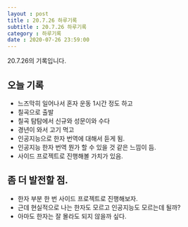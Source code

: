 ```yaml
---
layout : post
title : 20.7.26 하루기록
subtitle : 20.7.26 하루기록
category : 하루기록
date : 2020-07-26 23:59:00
---
```

20.7.26의 기록입니다.

## 오늘 기록

- 느즈막히 일어나서 혼자 운동 1시간 정도 하고
- 칠곡으로 출발
- 칠곡 탐탐에서 신규와 성문이와 수다
- 경년이 와서 고기 먹고
- 인공지능으로 한자 번역에 대해서 듣게 됨.
- 인공지능 한자 번역 뭔가 할 수 있을 것 같은 느낌이 듬.
- 사이드 프로젝트로 진행해볼 가치가 있음.

## 좀 더 발전할 점.  

- 한자 부분 한 번 사이드 프로젝트로 진행해보자.
- 근데 현실적으로 나는 한자도 모르고 인공지능도 모르는데 될까?
- 아마도 한자는 잘 몰라도 되지 않을까 싶다.
